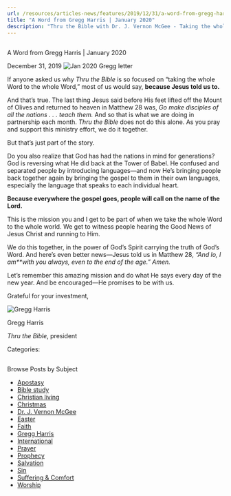 ```yaml
---
url: /resources/articles-news/features/2019/12/31/a-word-from-gregg-harris-january-2020
title: "A Word from Gregg Harris | January 2020"
description: "Thru the Bible with Dr. J. Vernon McGee - Taking the whole Word to the whole world"
---
```







## 
 A Word from Gregg Harris | January 2020


December 31, 2019
![Jan 2020 Gregg letter](https://ttb.org/images/default-source/Features-and-News/jan-2020-gregg-letter.jpg?sfvrsn=5c8d1e16_0 "Jan 2020 Gregg letter")




If anyone asked us why *Thru the Bible* is so focused on “taking the whole Word to the whole Word,” most of us would say, **because Jesus told us to.** 


And that’s true. The last thing Jesus said before His feet lifted off the Mount of Olives and returned to heaven in Matthew 28 was, *Go make disciples of all the nations . . . teach them.* And so that is what we are doing in partnership each month. *Thru the Bible* does not do this alone. As you pray and support this ministry effort, we do it together.


But that’s just part of the story. 


Do you also realize that God has had the nations in mind for generations? God is reversing what He did back at the Tower of Babel. He confused and separated people by introducing languages—and now He’s bringing people back together again by bringing the gospel to them in their own languages, especially the language that speaks to each individual heart. 


**Because everywhere the gospel goes, people will call on the name of the Lord.** 


This is the mission you and I get to be part of when we take the whole Word to the whole world. We get to witness people hearing the Good News of Jesus Christ and running to Him. 


We do this together, in the power of God’s Spirit carrying the truth of God’s Word. And here’s even better news—Jesus told us in Matthew 28, *“And lo, I am**with you always, even to the end of the age.”* *Amen.*


Let’s remember this amazing mission and do what He says every day of the new year. And be encouraged—He promises to be with us.


Grateful for your investment,



![Gregg Harris ](/images/default-source/default-album/gregg-harris.jpg?sfvrsn=38591e16_0&MaxWidth=200&MaxHeight=&ScaleUp=false&Quality=High&Method=ResizeFitToAreaArguments&Signature=873117089D4E6BFF1E1EF36EBF43907744A0836A "Gregg Harris ")  

Gregg Harris  

*Thru the Bible*, president 



Categories: 









## 
 Browse Posts by Subject


* [Apostasy](/resources/articles-news/-in-tags/tags/Apostasy)
* [Bible study](/resources/articles-news/-in-tags/tags/Bible-study)
* [Christian living](/resources/articles-news/-in-tags/tags/Christian-living)
* [Christmas](/resources/articles-news/-in-tags/tags/Christmas)
* [Dr. J. Vernon McGee](/resources/articles-news/-in-tags/tags/Dr-J-Vernon-McGee)
* [Easter](/resources/articles-news/-in-tags/tags/easter)
* [Faith](/resources/articles-news/-in-tags/tags/Faith)
* [Gregg Harris](/resources/articles-news/-in-tags/tags/Gregg-Harris)
* [International](/resources/articles-news/-in-tags/tags/International)
* [Prayer](/resources/articles-news/-in-tags/tags/prayer)
* [Prophecy](/resources/articles-news/-in-tags/tags/Prophecy)
* [Salvation](/resources/articles-news/-in-tags/tags/Salvation)
* [Sin](/resources/articles-news/-in-tags/tags/sin)
* [Suffering & Comfort](/resources/articles-news/-in-tags/tags/Suffering-Comfort)
* [Worship](/resources/articles-news/-in-tags/tags/worship)






